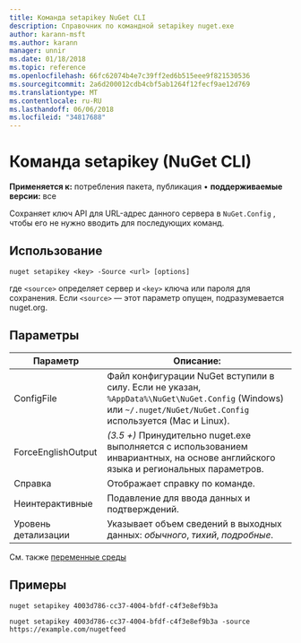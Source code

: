 ```yaml
---
title: Команда setapikey NuGet CLI
description: Справочник по командной setapikey nuget.exe
author: karann-msft
ms.author: karann
manager: unnir
ms.date: 01/18/2018
ms.topic: reference
ms.openlocfilehash: 66fc62074b4e7c39ff2ed6b515eee9f821530536
ms.sourcegitcommit: 2a6d200012cdb4cbf5ab1264f12fecf9ae12d769
ms.translationtype: MT
ms.contentlocale: ru-RU
ms.lasthandoff: 06/06/2018
ms.locfileid: "34817688"
---
```

# <a name="setapikey-command-nuget-cli"></a>Команда setapikey (NuGet CLI)

**Применяется к:** потребления пакета, публикация &bullet; **поддерживаемые версии:** все

Сохраняет ключ API для URL-адрес данного сервера в `NuGet.Config` , чтобы его не нужно вводить для последующих команд.

## <a name="usage"></a>Использование

```cli
nuget setapikey <key> -Source <url> [options]
```

где `<source>` определяет сервер и `<key>` ключа или пароля для сохранения. Если `<source>` — этот параметр опущен, подразумевается nuget.org.

## <a name="options"></a>Параметры

| Параметр | Описание: |
| --- | --- |
| ConfigFile | Файл конфигурации NuGet вступили в силу. Если не указан, `%AppData%\NuGet\NuGet.Config` (Windows) или `~/.nuget/NuGet/NuGet.Config` используется (Mac и Linux).|
| ForceEnglishOutput | *(3.5 +)*  Принудительно nuget.exe выполняется с использованием инвариантных, на основе английского языка и региональных параметров. |
| Справка | Отображает справку по команде. |
| Неинтерактивные | Подавление для ввода данных и подтверждений. |
| Уровень детализации | Указывает объем сведений в выходных данных: *обычного*, *тихий*, *подробные*. |

См. также [переменные среды](cli-ref-environment-variables.md)

## <a name="examples"></a>Примеры

```cli
nuget setapikey 4003d786-cc37-4004-bfdf-c4f3e8ef9b3a

nuget setapikey 4003d786-cc37-4004-bfdf-c4f3e8ef9b3a -source https://example.com/nugetfeed
```
